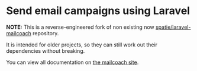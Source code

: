 # Send email campaigns using Laravel

**NOTE:** This is a reverse-engineered fork of non existing now
[spatie/laravel-mailcoach](https://github.com/spatie/laravel-mailcoach)
repository.

It is intended for older projects, so they can still work out their dependencies
without breaking.


You can view all documentation on [the mailcoach site](https://mailcoach.app).
